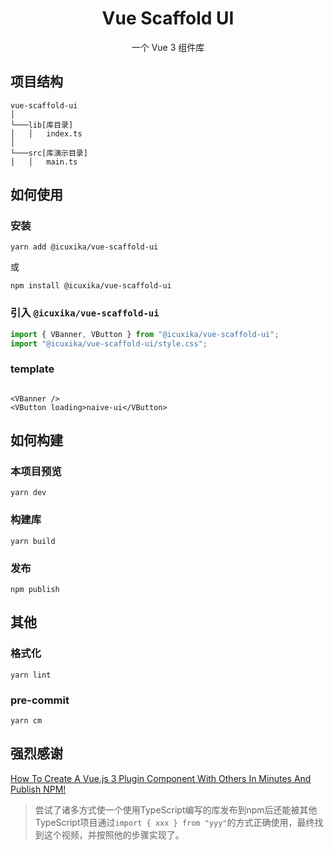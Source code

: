 <h1 align="center">Vue Scaffold UI</h1>
<p align="center">一个 Vue 3 组件库</p>

## 项目结构

```
vue-scaffold-ui
│
└───lib[库目录]
│   │   index.ts
│   
└───src[库演示目录]
│   │   main.ts
```

## 如何使用

### 安装

```shell
yarn add @icuxika/vue-scaffold-ui
```

或

```shell
npm install @icuxika/vue-scaffold-ui
```

### 引入 `@icuxika/vue-scaffold-ui`

```javascript
import { VBanner, VButton } from "@icuxika/vue-scaffold-ui";
import "@icuxika/vue-scaffold-ui/style.css";
```

### template

```vue

<VBanner />
<VButton loading>naive-ui</VButton>
```

## 如何构建

### 本项目预览

```shell
yarn dev
```

### 构建库

```shell
yarn build
```

### 发布

```shell
npm publish
```

## 其他

### 格式化

```shell
yarn lint
```

### pre-commit

```shell
yarn cm
```

## 强烈感谢

[How To Create A Vue.js 3 Plugin Component With Others In Minutes And Publish NPM!](https://www.youtube.com/watch?v=ui717bVHS4I)
> 尝试了诸多方式使一个使用TypeScript编写的库发布到npm后还能被其他TypeScript项目通过`import { xxx } from "yyy"`的方式正确使用，最终找到这个视频，并按照他的步骤实现了。
